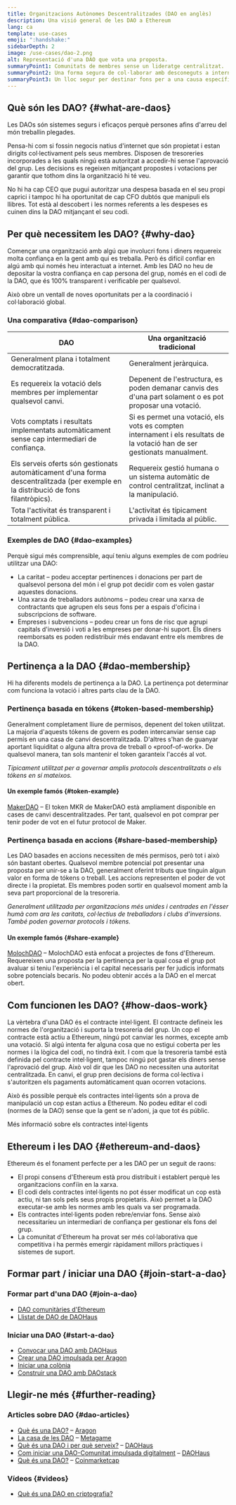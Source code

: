 ```yaml
---
title: Organitzacions Autònomes Descentralitzades (DAO en anglès)
description: Una visió general de les DAO a Ethereum
lang: ca
template: use-cases
emoji: ":handshake:"
sidebarDepth: 2
image: /use-cases/dao-2.png
alt: Representació d'una DAO que vota una proposta.
summaryPoint1: Comunitats de membres sense un lideratge centralitzat.
summaryPoint2: Una forma segura de col·laborar amb desconeguts a internet.
summaryPoint3: Un lloc segur per destinar fons per a una causa específica.
---
```


## Què són les DAO? \{#what-are-daos}

Les DAOs són sistemes segurs i eficaços perquè persones afins d'arreu del món treballin plegades.

Pensa-hi com si fossin negocis natius d'internet que són propietat i estan dirigits col·lectivament pels seus membres. Disposen de tresoreries incorporades a les quals ningú està autoritzat a accedir-hi sense l'aprovació del grup. Les decisions es regeixen mitjançant propostes i votacions per garantir que tothom dins la organització hi té veu.

No hi ha cap CEO que pugui autoritzar una despesa basada en el seu propi caprici i tampoc hi ha oportunitat de cap CFO dubtós que manipuli els llibres. Tot està al descobert i les normes referents a les despeses es cuinen dins la DAO mitjançant el seu codi.

## Per què necessitem les DAO? \{#why-dao}

Començar una organització amb algú que involucri fons i diners requereix molta confiança en la gent amb qui es treballa. Però és difícil confiar en algú amb qui només heu interactuat a internet. Amb les DAO no heu de depositar la vostra confiança en cap persona del grup, només en el codi de la DAO, que és 100% transparent i verificable per qualsevol.

Això obre un ventall de noves oportunitats per a la coordinació i col·laboració global.

### Una comparativa \{#dao-comparison}

| DAO                                                                                                                                 | Una organització tradicional                                                                                              |
| ----------------------------------------------------------------------------------------------------------------------------------- | ------------------------------------------------------------------------------------------------------------------------- |
| Generalment plana i totalment democratitzada.                                                                                       | Generalment jeràrquica.                                                                                                   |
| Es requereix la votació dels membres per implementar qualsevol canvi.                                                               | Depenent de l'estructura, es poden demanar canvis des d'una part solament o es pot proposar una votació.                  |
| Vots comptats i resultats implementats automàticament sense cap intermediari de confiança.                                          | Si es permet una votació, els vots es compten internament i els resultats de la votació han de ser gestionats manualment. |
| Els serveis oferts són gestionats automàticament d'una forma descentralitzada (per exemple en la distribució de fons filantròpics). | Requereix gestió humana o un sistema automàtic de control centralitzat, inclinat a la manipulació.                        |
| Tota l'activitat és transparent i totalment pública.                                                                                | L'activitat és típicament privada i limitada al públic.                                                                   |

### Exemples de DAO \{#dao-examples}

Perquè sigui més comprensible, aquí teniu alguns exemples de com podríeu utilitzar una DAO:

- La caritat – podeu acceptar pertinences i donacions per part de qualsevol persona del món i el grup pot decidir com es volen gastar aquestes donacions.
- Una xarxa de treballadors autònoms – podeu crear una xarxa de contractants que agrupen els seus fons per a espais d'oficina i subscripcions de software.
- Empreses i subvencions – podeu crear un fons de risc que agrupi capitals d'inversió i voti a les empreses per donar-hi suport. Els diners reemborsats es poden redistribuir més endavant entre els membres de la DAO.

## Pertinença a la DAO \{#dao-membership}

Hi ha diferents models de pertinença a la DAO. La pertinença pot determinar com funciona la votació i altres parts clau de la DAO.

### Pertinença basada en tókens \{#token-based-membership}

Generalment completament lliure de permisos, depenent del token utilitzat. La majoria d'aquests tókens de govern es poden intercanviar sense cap permís en una casa de canvi descentralitzada. D'altres s'han de guanyar aportant liquiditat o alguna altra prova de treball o «proof-of-work». De qualsevol manera, tan sols mantenir el token garanteix l'accés al vot.

_Típicament utilitzat per a governar amplis protocols descentralitzats o els tókens en sí mateixos._

#### Un exemple famós \{#token-example}

[MakerDAO](https://makerdao.com) – El token MKR de MakerDAO està ampliament disponible en cases de canvi descentralitzades. Per tant, qualsevol en pot comprar per tenir poder de vot en el futur protocol de Maker.

### Pertinença basada en accions \{#share-based-membership}

Les DAO basades en accions necessiten de més permisos, però tot i això són bastant obertes. Qualsevol membre potencial pot presentar una proposta per unir-se a la DAO, generalment oferint tributs que tinguin algun valor en forma de tókens o treball. Les accions representen el poder de vot directe i la propietat. Els membres poden sortir en qualsevol moment amb la seva part proporcional de la tresoreria.

_Generalment utilitzada per organitzacions més unides i centrades en l'ésser humà com ara les caritats, col·lectius de treballadors i clubs d'inversions. També poden governar protocols i tókens._

#### Un exemple famós \{#share-example}

[MolochDAO](http://molochdao.com/) – MolochDAO està enfocat a projectes de fons d'Ethereum. Requereixen una proposta per la pertinença per la qual cosa el grup pot avaluar si teniu l'experiència i el capital necessaris per fer judicis informats sobre potencials becaris. No podeu obtenir accés a la DAO en el mercat obert.

## Com funcionen les DAO? \{#how-daos-work}

La vèrtebra d'una DAO és el contracte intel·ligent. El contracte defineix les normes de l'organització i suporta la tresoreria del grup. Un cop el contracte està actiu a Ethereum, ningú pot canviar les normes, excepte amb una votació. Si algú intenta fer alguna cosa que no estigui coberta per les normes i la lògica del codi, no tindrà èxit. I com que la tresoreria també està definida pel contracte intel·ligent, tampoc ningú pot gastar els diners sense l'aprovació del grup. Això vol dir que les DAO no necessiten una autoritat centralitzada. En canvi, el grup pren decisions de forma col·lectiva i s'autoritzen els pagaments automàticament quan ocorren votacions.

Això és possible perquè els contractes intel·ligents són a prova de manipulació un cop estan actius a Ethereum. No podeu editar el codi (normes de la DAO) sense que la gent se n'adoni, ja que tot és públic.

<DocLink to="/smart-contracts/">
  Més informació sobre els contractes intel·ligents
</DocLink>

## Ethereum i les DAO \{#ethereum-and-daos}

Ethereum és el fonament perfecte per a les DAO per un seguit de raons:

- El propi consens d'Ethereum està prou distribuit i establert perquè les organitzacions confïin en la xarxa.
- El codi dels contractes intel·ligents no pot ésser modificat un cop està actiu, ni tan sols pels seus propis propietaris. Això permet a la DAO executar-se amb les normes amb les quals va ser programada.
- Els contractes intel·ligents poden rebre/enviar fons. Sense això necessitaríeu un intermediari de confiança per gestionar els fons del grup.
- La comunitat d'Ethereum ha provat ser més col·laborativa que competitiva i ha permès emergir ràpidament millors pràctiques i sistemes de suport.

## Formar part / iniciar una DAO \{#join-start-a-dao}

### Formar part d'una DAO \{#join-a-dao}

- [DAO comunitàries d'Ethereum](/community/get-involved/#decentralized-autonomous-organizations-daos)
- [Llistat de DAO de DAOHaus](https://app.daohaus.club/explore)

### Iniciar una DAO \{#start-a-dao}

- [Convocar una DAO amb DAOHaus](https://app.daohaus.club/summon)
- [Crear una DAO impulsada per Aragon](https://aragon.org/product)
- [Iniciar una colònia](https://colony.io/)
- [Construir una DAO amb DAOstack](https://daostack.io/)

## Llegir-ne més \{#further-reading}

### Articles sobre DAO \{#dao-articles}

- [Què és una DAO?](https://aragon.org/dao) – [Aragon](https://aragon.org/)
- [La casa de les DAO](https://wiki.metagame.wtf/docs/great-houses/house-of-daos) – [Metagame](https://wiki.metagame.wtf/)
- [Què és una DAO i per què serveix?](https://daohaus.substack.com/p/-what-is-a-dao-and-what-is-it-for) – [DAOHaus](https://daohaus.club/)
- [Com iniciar una DAO-Comunitat impulsada digitalment](https://daohaus.substack.com/p/four-and-a-half-steps-to-start-a) – [DAOHaus](https://daohaus.club/)
- [Què és una DAO?](https://coinmarketcap.com/alexandria/article/what-is-a-dao) – [Coinmarketcap](https://coinmarketcap.com)

### Vídeos \{#videos}

- [Què és una DAO en criptografia?](https://youtu.be/KHm0uUPqmVE)
